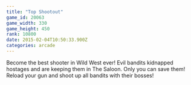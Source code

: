 ```yaml
---
title: "Top Shootout"
game_id: 20063
game_width: 330
game_height: 450
rank: 10800
date: 2015-02-04T10:50:33.900Z
categories: arcade
---
```

Become the best shooter in Wild West ever! Evil bandits kidnapped hostages and are keeping them in The Saloon.
Only you can save them! Reload your gun and shoot up all bandits with their bosses!